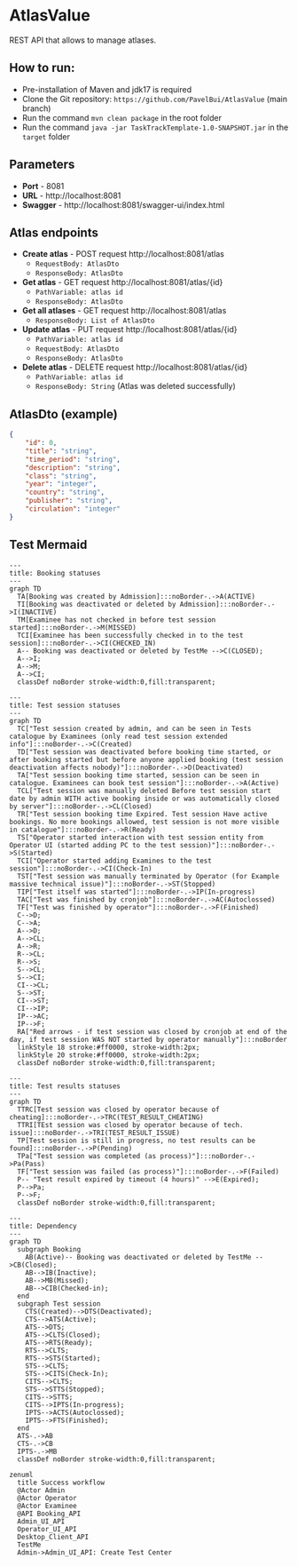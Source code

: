 # AtlasValue

REST API that allows to manage atlases. 

## How to run:
- Pre-installation of Maven and jdk17 is required
- Clone the Git repository: `https://github.com/PavelBui/AtlasValue` (main branch)
- Run the command `mvn clean package` in the root folder
- Run the command `java -jar TaskTrackTemplate-1.0-SNAPSHOT.jar` in the `target` folder

## Parameters
- **Port** - 8081
- **URL** - http://localhost:8081
- **Swagger** - http://localhost:8081/swagger-ui/index.html

## Atlas endpoints
- **Create atlas** - POST request http://localhost:8081/atlas
    - `RequestBody: AtlasDto`
    - `ResponseBody: AtlasDto`
- **Get atlas** - GET request http://localhost:8081/atlas/{id}
    - `PathVariable: atlas id`
    - `ResponseBody: AtlasDto`
- **Get all atlases** - GET request http://localhost:8081/atlas
    - `ResponseBody: List of AtlasDto`
- **Update atlas** - PUT request http://localhost:8081/atlas/{id}
    - `PathVariable: atlas id`
    - `RequestBody: AtlasDto`
    - `ResponseBody: AtlasDto`
- **Delete atlas** - DELETE request http://localhost:8081/atlas/{id}
    - `PathVariable: atlas id`
    - `ResponseBody: String` (Atlas was deleted successfully)

## AtlasDto (example)
```json
{
    "id": 0,
    "title": "string",
    "time_period": "string",
    "description": "string",
    "class": "string",
    "year": "integer",
    "country": "string",
    "publisher": "string",
    "circulation": "integer"
}
```

## Test Mermaid
```mermaid
---
title: Booking statuses
---
graph TD
  TA[Booking was created by Admission]:::noBorder-.->A(ACTIVE)
  TI[Booking was deactivated or deleted by Admission]:::noBorder-.->I(INACTIVE)
  TM[Examinee has not checked in before test session started]:::noBorder-.->M(MISSED)
  TCI[Examinee has been successfully checked in to the test session]:::noBorder-.->CI(CHECKED_IN)
  A-- Booking was deactivated or deleted by TestMe -->C(CLOSED);
  A-->I;
  A-->M;
  A-->CI;
  classDef noBorder stroke-width:0,fill:transparent;
```

```mermaid
---
title: Test session statuses
---
graph TD
  TC["Test session created by admin, and can be seen in Tests catalogue by Examinees (only read test session extended info"]:::noBorder-.->C(Created)
  TD["Test session was deactivated before booking time started, or after booking started but before anyone applied booking (test session deactivation affects nobody)"]:::noBorder-.->D(Deactivated)
  TA["Test session booking time started, session can be seen in catalogue. Examinees can book test session"]:::noBorder-.->A(Active)
  TCL["Test session was manually deleted Before test session start date by admin WITH active booking inside or was automatically closed by server"]:::noBorder-.->CL(Closed)
  TR["Test session booking time Expired. Test session Have active bookings. No more bookings allowed, test session is not more visible in catalogue"]:::noBorder-.->R(Ready)
  TS["Operator started interaction with test session entity from Operator UI (started adding PC to the test session)"]:::noBorder-.->S(Started)
  TCI["Operator started adding Examines to the test session"]:::noBorder-.->CI(Check-In)
  TST["Test session was manually terminated by Operator (for Example massive technical issue)"]:::noBorder-.->ST(Stopped)
  TIP["Test itself was started"]:::noBorder-.->IP(In-progress)
  TAC["Test was finished by cronjob"]:::noBorder-.->AC(Autoclossed)
  TF["Test was finished by operator"]:::noBorder-.->F(Finished)
  C-->D;
  C-->A;
  A-->D;
  A-->CL;
  A-->R;
  R-->CL;
  R-->S;
  S-->CL;
  S-->CI;
  CI-->CL;
  S-->ST;
  CI-->ST;
  CI-->IP;
  IP-->AC;
  IP-->F;
  RA["Red arrows - if test session was closed by cronjob at end of the day, if test session WAS NOT started by operator manually"]:::noBorder
  linkStyle 18 stroke:#ff0000, stroke-width:2px;
  linkStyle 20 stroke:#ff0000, stroke-width:2px;
  classDef noBorder stroke-width:0,fill:transparent;
```

```mermaid
---
title: Test results statuses
---
graph TD
  TTRC[Test session was closed by operator because of cheating]:::noBorder-.->TRC(TEST_RESULT_CHEATING)
  TTRI[TEst session was closed by operator because of tech. issue]:::noBorder-.->TRI(TEST_RESULT_ISSUE)
  TP[Test session is still in progress, no test results can be found]:::noBorder-.->P(Pending)
  TPa["Test session was completed (as process)"]:::noBorder-.->Pa(Pass)
  TF["Test session was failed (as process)"]:::noBorder-.->F(Failed)
  P-- "Test result expired by timeout (4 hours)" -->E(Expired);
  P-->Pa;
  P-->F;
  classDef noBorder stroke-width:0,fill:transparent;
```

```mermaid
---
title: Dependency
---
graph TD
  subgraph Booking
    AB(Active)-- Booking was deactivated or deleted by TestMe -->CB(Closed);
    AB-->IB(Inactive);
    AB-->MB(Missed);
    AB-->CIB(Checked-in);
  end
  subgraph Test session
    CTS(Created)-->DTS(Deactivated);
    CTS-->ATS(Active);
    ATS-->DTS;
    ATS-->CLTS(Closed);
    ATS-->RTS(Ready);
    RTS-->CLTS;
    RTS-->STS(Started);
    STS-->CLTS;
    STS-->CITS(Check-In);
    CITS-->CLTS;
    STS-->STTS(Stopped);
    CITS-->STTS;
    CITS-->IPTS(In-progress);
    IPTS-->ACTS(Autoclossed);
    IPTS-->FTS(Finished);
  end  
  ATS-.->AB
  CTS-.->CB
  IPTS-.->MB
  classDef noBorder stroke-width:0,fill:transparent;
```


```mermaid
zenuml
  title Success workflow
  @Actor Admin
  @Actor Operator
  @Actor Examinee
  @API Booking_API
  Admin_UI_API
  Operator_UI_API
  Desktop_Client_API
  TestMe
  Admin->Admin_UI_API: Create Test Center
```